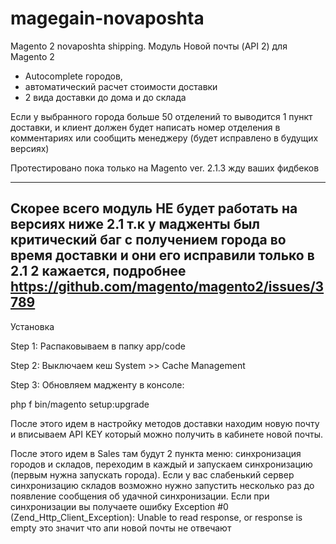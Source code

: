 # magegain-novaposhta
Magento 2 novaposhta shipping. Модуль Новой почты (API 2) для Magento 2 

- Autocomplete городов,
- автоматический расчет стоимости доставки
- 2 вида доставки до дома и до склада 

Если у выбранного города больше 50 отделений то выводится 1 пункт доставки, и клиент должен будет  написать номер отделения в комментариях или сообщить менеджеру (будет исправлено в будущих версиях)


Протестировано пока только на Magento ver. 2.1.3 жду ваших фидбеков


---------------------------------------------------
Скорее всего модуль НЕ будет работать на версиях ниже 2.1 т.к у мадженты был критический баг с получением города во время доставки и они его исправили только в 2.1 2 кажается, подробнее https://github.com/magento/magento2/issues/3789
----------------------------------------------------

Установка


Step 1: Распаковываем в папку app/code 

Step 2: Выключаем кеш System­ >> Cache Management

Step 3: Обновляем мадженту в консоле:

php ­f bin/magento setup:upgrade

После этого идем в настройку методов доставки находим новую почту и вписываем API KEY который можно получить в кабинете новой почты.

После этого идем в Sales там будут 2 пункта меню: синхронизация городов и складов, переходим в каждый и запускаем синхронизацию (первым нужна запускать города). 
Если у вас слабенький сервер синхронизацию складов возможно нужно запустить несколько раз до появление сообщения об удачной синхронизации. Если при синхронизации вы получаете ошибку Exception #0 (Zend_Http_Client_Exception): Unable to read response, or response is empty это значит что апи новой почты не отвечают



